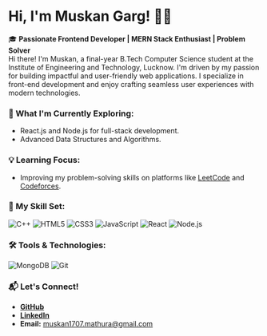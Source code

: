 # Hi, I'm Muskan Garg! 👩‍💻

🎓 **Passionate Frontend Developer | MERN Stack Enthusiast | Problem Solver**  
Hi there! I'm Muskan, a final-year B.Tech Computer Science student at the Institute of Engineering and Technology, Lucknow. I'm driven by my passion for building impactful and user-friendly web applications. I specialize in front-end development and enjoy crafting seamless user experiences with modern technologies.

### 🚀 What I'm Currently Exploring:
- React.js and Node.js for full-stack development.
- Advanced Data Structures and Algorithms.

### 💡 Learning Focus:
- Improving my problem-solving skills on platforms like [LeetCode](https://leetcode.com/u/pioneer_2025/) and [Codeforces](https://codeforces.com/profile/Muskangarg_21).

### 📂 My Skill Set:
![C++](https://img.shields.io/badge/-C++-00599C?logo=c%2B%2B&logoColor=white)
![HTML5](https://img.shields.io/badge/-HTML5-E34F26?logo=html5&logoColor=white)
![CSS3](https://img.shields.io/badge/-CSS3-1572B6?logo=css3&logoColor=white)
![JavaScript](https://img.shields.io/badge/-JavaScript-F7DF1E?logo=javascript&logoColor=black)
![React](https://img.shields.io/badge/-React-61DAFB?logo=react&logoColor=black)
![Node.js](https://img.shields.io/badge/-Node.js-339933?logo=node.js&logoColor=white)

### 🛠️ Tools & Technologies:
![MongoDB](https://img.shields.io/badge/-MongoDB-47A248?logo=mongodb&logoColor=white)
![Git](https://img.shields.io/badge/-Git-F05032?logo=git&logoColor=white)

### 📬 Let's Connect!
- **[GitHub](https://github.com/Muskan2025)**
- **[LinkedIn](https://www.linkedin.com/in/muskan-garg-15433a222/)**
- **Email:** muskan1707.mathura@gmail.com
